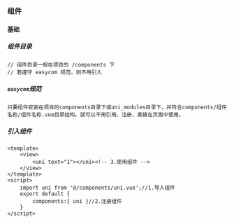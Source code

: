 ### 组件

#### 基础

##### 组件目录

```
// 组件目录一般在项目的 /components 下
// 若遵守 easycom 规范，则不用引入
```

##### `easycom`规范

```
只要组件安装在项目的components目录下或uni_modules目录下，并符合components/组件名称/组件名称.vue目录结构。就可以不用引用、注册，直接在页面中使用。
```

##### 引入组件

```
<template>
	<view>
		<uni text="1"></uni><!-- 3.使用组件 -->
	</view>
</template>
<script>
	import uni from '@/components/uni.vue';//1.导入组件
	export default {
		components:{ uni }//2.注册组件
	}
</script>
```

